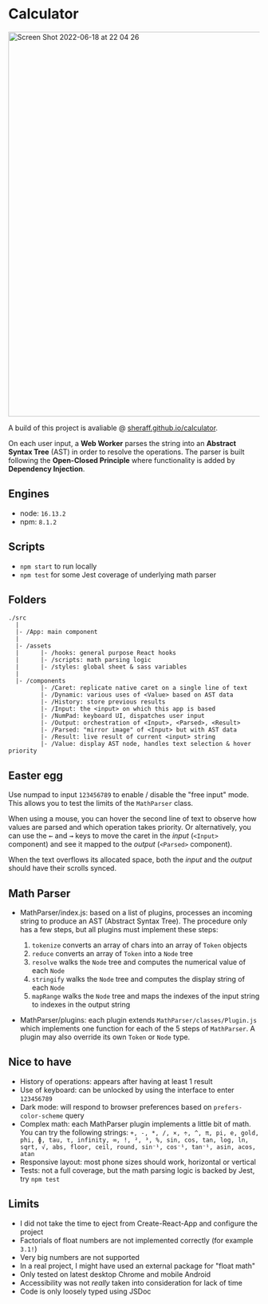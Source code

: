 # Calculator

<img width="770" alt="Screen Shot 2022-06-18 at 22 04 26" src="https://user-images.githubusercontent.com/1325721/174455551-5f660975-0a50-441c-8e50-4f278f3aaf82.png">

A build of this project is avaliable @ [sheraff.github.io/calculator](https://sheraff.github.io/calculator/).

On each user input, a **Web Worker** parses the string into an **Abstract Syntax Tree** (AST) in order to resolve the operations. The parser is built following the **Open-Closed Principle** where functionality is added by **Dependency Injection**.

## Engines

- node: `16.13.2`
- npm: `8.1.2`

## Scripts

- `npm start` to run locally
- `npm test` for some Jest coverage of underlying math parser

## Folders

```
./src
  |
  |- /App: main component
  |
  |- /assets
  |      |- /hooks: general purpose React hooks
  |      |- /scripts: math parsing logic
  |      |- /styles: global sheet & sass variables
  |
  |- /components
         |- /Caret: replicate native caret on a single line of text
         |- /Dynamic: various uses of <Value> based on AST data
         |- /History: store previous results
         |- /Input: the <input> on which this app is based
         |- /NumPad: keyboard UI, dispatches user input
         |- /Output: orchestration of <Input>, <Parsed>, <Result>
         |- /Parsed: "mirror image" of <Input> but with AST data
         |- /Result: live result of current <input> string
         |- /Value: display AST node, handles text selection & hover priority
```

## Easter egg
Use numpad to input `123456789` to enable / disable the "free input" mode. This allows you to test the limits of the `MathParser` class. 

When using a mouse, you can hover the second line of text to observe how values are parsed and which operation takes priority. Or alternatively, you can use the <kbd>←</kbd> and <kbd>→</kbd> keys to move the caret in the *input* (`<Input>` component) and see it mapped to the *output* (`<Parsed>` component).

When the text overflows its allocated space, both the *input* and the *output* should have their scrolls synced.

## Math Parser

- MathParser/index.js: based on a list of plugins, processes an incoming string to produce an AST (Abstract Syntax Tree). The procedure only has a few steps, but all plugins must implement these steps:
  1. `tokenize` converts an array of chars into an array of `Token` objects
  2. `reduce` converts an array of `Token` into a `Node` tree
  3. `resolve` walks the `Node` tree and computes the numerical value of each `Node`
  4. `stringify` walks the `Node` tree and computes the display string of each `Node`
  5. `mapRange` walks the `Node` tree and maps the indexes of the input string to indexes in the output string

- MathParser/plugins: each plugin extends `MathParser/classes/Plugin.js` which implements one function for each of the 5 steps of `MathParser`. A plugin may also override its own `Token` or `Node` type.

## Nice to have

- History of operations: appears after having at least 1 result
- Use of keyboard: can be unlocked by using the interface to enter `123456789`
- Dark mode: will respond to browser preferences based on `prefers-color-scheme` query
- Complex math: each MathParser plugin implements a little bit of math. You can try the following strings: `+, -, *, /, ×, ÷, ^, π, pi, e, gold, phi, ɸ, tau, τ, infinity, ∞, !, ², ³, %, sin, cos, tan, log, ln, sqrt, √, abs, floor, ceil, round, sin⁻¹, cos⁻¹, tan⁻¹, asin, acos, atan`
- Responsive layout: most phone sizes should work, horizontal or vertical
- Tests: not a full coverage, but the math parsing logic is backed by Jest, try `npm test`

## Limits

- I did not take the time to eject from Create-React-App and configure the project
- Factorials of float numbers are not implemented correctly (for example `3.1!`)
- Very big numbers are not supported
- In a real project, I might have used an external package for "float math"
- Only tested on latest desktop Chrome and mobile Android
- Accessibility was not *really* taken into consideration for lack of time
- Code is only loosely typed using JSDoc
